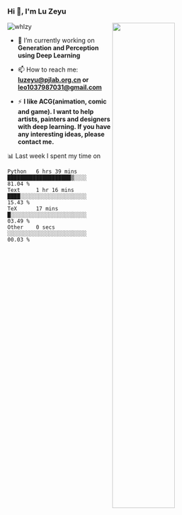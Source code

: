 ### Hi 👋, I'm Lu Zeyu

<img src="https://komarev.com/ghpvc/?username=whlzy&label=Profile%20views&color=0e75b6&style=flat" alt="whlzy" />
<img align="right" width="53%" src="https://github-readme-stats.vercel.app/api?username=whlzy&show_icons=true">

- 🔭 I’m currently working on **Generation and Perception using Deep Learning**

- 📫 How to reach me: **luzeyu@pjlab.org.cn or leo1037987031@gmail.com**

- ⚡ **I like ACG(animation, comic and game). I want to help artists, painters and designers with deep learning. If you have any interesting ideas, please contact me.**

📊 Last week I spent my time on

<!--START_SECTION:waka-->

```text
Python   6 hrs 39 mins   ████████████████████▒░░░░   81.04 %
Text     1 hr 16 mins    ████░░░░░░░░░░░░░░░░░░░░░   15.43 %
TeX      17 mins         █░░░░░░░░░░░░░░░░░░░░░░░░   03.49 %
Other    0 secs          ░░░░░░░░░░░░░░░░░░░░░░░░░   00.03 %
```

<!--END_SECTION:waka-->

